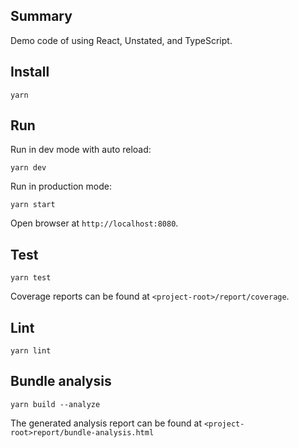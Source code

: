 ## Summary

Demo code of using React, Unstated, and TypeScript.

## Install

```
yarn
```

## Run

Run in dev mode with auto reload:

```
yarn dev
```

Run in production mode:

```
yarn start
```

Open browser at `http://localhost:8080`.

## Test

```
yarn test
```

Coverage reports can be found at `<project-root>/report/coverage`.

## Lint

```
yarn lint
```

## Bundle analysis

```
yarn build --analyze
```

The generated analysis report can be found at `<project-root>report/bundle-analysis.html`
